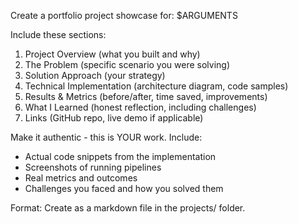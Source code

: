 Create a portfolio project showcase for: $ARGUMENTS

Include these sections:
1. Project Overview (what you built and why)
2. The Problem (specific scenario you were solving)
3. Solution Approach (your strategy)
4. Technical Implementation (architecture diagram, code samples)
5. Results & Metrics (before/after, time saved, improvements)
6. What I Learned (honest reflection, including challenges)
7. Links (GitHub repo, live demo if applicable)

Make it authentic - this is YOUR work. Include:
- Actual code snippets from the implementation
- Screenshots of running pipelines
- Real metrics and outcomes
- Challenges you faced and how you solved them

Format: Create as a markdown file in the projects/ folder.
